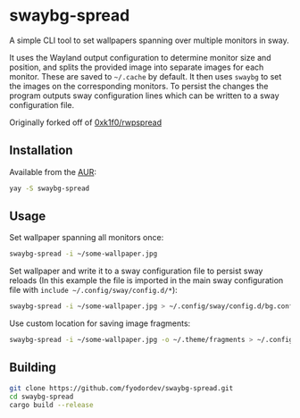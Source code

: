 swaybg-spread
=============

A simple CLI tool to set wallpapers spanning over multiple monitors in sway.

It uses the Wayland output configuration to determine monitor size and position, and splits the provided image into separate images for each monitor. These are saved to `~/.cache` by default. It then uses `swaybg` to set the images on the corresponding monitors. To persist the changes the program outputs sway configuration lines which can be written to a sway configuration file.



Originally forked off of [0xk1f0/rwpspread](https://github.com/0xk1f0/rwpspread)

Installation
------------

Available from the [AUR](https://aur.archlinux.org/packages/swaybg-spread):

```bash
yay -S swaybg-spread
```

Usage
-----

Set wallpaper spanning all monitors once:

```bash
swaybg-spread -i ~/some-wallpaper.jpg
```

Set wallpaper and write it to a sway configuration file to persist sway reloads (In this example the file is imported in the main sway configuration file with `include ~/.config/sway/config.d/*`):

```bash
swaybg-spread -i ~/some-wallpaper.jpg > ~/.config/sway/config.d/bg.conf 
```

Use custom location for saving image fragments:

```bash
swaybg-spread -i ~/some-wallpaper.jpg -o ~/.theme/fragments > ~/.config/sway/config.d/bg.conf 
```


Building
--------

```bash
git clone https://github.com/fyodordev/swaybg-spread.git
cd swaybg-spread
cargo build --release
```

